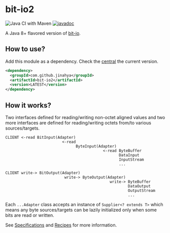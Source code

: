 # bit-io2

![Java CI with Maven](https://github.com/jinahya/bit-io2/workflows/Java%20CI%20with%20Maven/badge.svg)
[![javadoc](https://javadoc.io/badge2/com.github.jinahya/bit-io2/javadoc.svg)](https://javadoc.io/doc/com.github.jinahya/bit-io2)

A Java 8+ flavored version of [bit-io](https://github.com/jinahya/bit-io).

## How to use?

Add this module as a dependency. Check the [central](https://search.maven.org/search?q=g:com.github.jinahya%20a:bit-io2) the current version.

```xml
<dependency>
  <groupId>com.github.jinahya</groupId>
  <artifactId>bit-io2</artifactId>
  <version>LATEST</version>
</dependency>
```

## How it works?

Two interfaces defined for reading/writing non-octet aligned values and two more interfaces are defined for reading/writing octets from/to various sources/targets.

```
CLIENT <-read BitInput(Adapter)
                         <-read
                               ByteInput(Adapter)
                                           <-read ByteBuffer
                                                  DataInput
                                                  InputStream
                                                  ...
```

```
CLIENT write-> BitOutput(Adapter)
                          write-> ByteOutput(Adapter)
                                              write-> ByteBuffer
                                                      DataOutput
                                                      OutputStream
                                                      ...
```

Each `...Adapter` class accepts an instance of `Supplier<? extends T>` which means any byte sources/targets can be lazily initialized only when some bits are read or written.

See [Specifications](https://github.com/jinahya/bit-io2/wiki/Specifications) and [Recipes](https://github.com/jinahya/bit-io2/wiki/Recipes) for more information.
